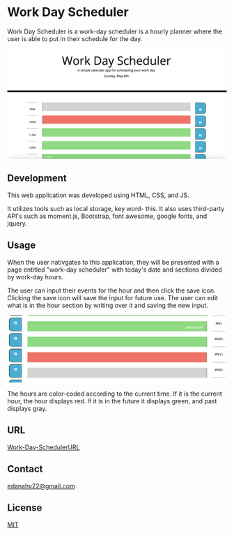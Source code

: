 # Work Day Scheduler

Work Day Scheduler is a work-day scheduler is a hourly planner where the user is able to put in their schedule for the day. 

![Work Day Scheduler](./assets/images/Screen%20Shot%202022-05-08%20at%2010.26.30%20AM.png)

## Development

This web application was developed using HTML, CSS, and JS.

It utilizes tools such as local storage, key word- this. It also uses third-party API's such as moment.js, Bootstrap, font awesome, google fonts, and jquery.

## Usage

When the user nativgates to this application, they will be presented with a page entitled "work-day scheduler" with today's date and sections divided by work-day hours. 

The user can input their events for the hour and then click the save icon. Clicking the save icon will save the input for future use. The user can edit what is in the hour section by writing over it and saving the new input. 

![Hour Inputs](./assets/images/Screen%20Shot%202022-06-01%20at%202.53.13%20PM.png)

The hours are color-coded according to the current time. If it is the current hour, the hour displays red. If it is in the future it displays green, and past displays gray. 

## URL
[Work-Day-SchedulerURL](https://edanahy22.github.io/dailyScheduler/)

## Contact
edanahy22@gmail.com

## License
[MIT](https://choosealicense.com/licenses/mit/)

